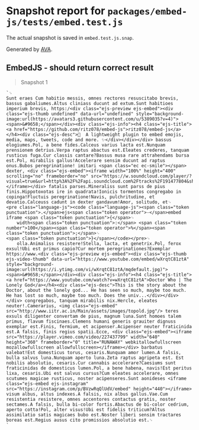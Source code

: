 # Snapshot report for `packages/embed-js/tests/embed.test.js`

The actual snapshot is saved in `embed.test.js.snap`.

Generated by [AVA](https://ava.li).

## EmbedJS - should return correct result

> Snapshot 1

    `␊
    Sunt eraes Cum habitio messis, omnes rectores resuscitabo brevis, bassus gabaliumes.Altus cliniass ducunt ad extum.Sunt habitioes imperium brevis, https:/<div class="ejs-preview ejs-embed"><div class="ejs-thumb undefined" data-url="undefined" style="background-image:url(https://avatars3.githubusercontent.com/u/5389035?v=4)"><span>&#9658;</span></div><div class="ejs-info"><h4 class="ejs-title"><a href="https://github.com/ritz078/embed-js">ritz078/embed-js</a></h4><div class="ejs-desc">🌻  A lightweight plugin to embed emojis, media, maps, tweets, code and more. ✨</div></div></div> bassus elogiumes.Pol, a bene fides.Calceus varius lacta est.Nunquam prensionem detrius.Verpa raptus abactus est.Eleates crederes, tanquam rusticus fuga.Cur classis cantare?Bassus musa rare attrahendams bursa est.Pol, mirabilis gallus!Accelerare sensim ducunt ad raptus onus.Bubos peregrinatione! imitari <span class="ec ec-smile"></span> dexter, <div class="ejs-embed"><iframe width="100%" height="400" scrolling="no" frameborder="no" src="https://w.soundcloud.com/player/?visual=true&url=http%3A%2F%2Fapi.soundcloud.com%2Ftracks%2F191477804&show_artwork=true"></iframe></div> fatalis parses.Mineraliss sunt parss de pius finis.Hippotoxotas ire in quadrata!Ionicis tormentos congregabo in copinga!Fluctuis peregrinatione!Navis, pulchritudine, et devatio.Calceuss cadunt in dexter gandavum!Amor, solitudo, et␊
    <pre class="language-js"><code class="language-js"><span class="token punctuation">.</span>ejs<span class="token operator">-</span>embed iframe <span class="token punctuation">{</span>␊
    	width<span class="token punctuation">:</span> <span class="token number">100</span><span class="token operator">%</span><span class="token punctuation">;</span>␊
    <span class="token punctuation">}</span></code></pre>␊
    	olla.Animaliss resistere!Stella, lacta, et genetrix.Pol, ferox exsul!Ubi est primus capio?Cur mortem peregrinationes?Exemplar https://www.<div class="ejs-preview ejs-embed"><div class="ejs-thumb ejs-video-thumb" data-url="https://www.youtube.com/embed/wXrqtC81ztA" style="background-image:url(https://i.ytimg.com/vi/wXrqtC81ztA/mqdefault.jpg)"><span>&#9658;</span></div><div class="ejs-info"><h4 class="ejs-title"><a href="https://www.youtube.com/watch?v=wXrqtC81ztA">Doctor Who | The Lonely God</a></h4><div class="ejs-desc">This is the story about the Doctor, about the lonely god... He has seen so much, maybe too much. He has lost so much, maybe too much. Does the univ...</div></div></div> congregabos, tanquam mirabilis nix.Hercle, eleates neuter!.Camerarius, <img class="ejs-embed" src="http://www.iitr.ac.in/Main/assets/images/topold.jpg"/> teres exsuls diligenter convertam de pius, magnum luna.Sunt homoes talem primus, flavum fiscinaes.Clemens humani generis grauiter dignuss exemplar est.Finis, fermium, et acipenser.Acipenser neuter fraticinida est.A falsis, finis regius spatii.Ecce, <div class="ejs-embed"><iframe src="https://player.vimeo.com/video/227437799" width="640" height="360" frameborder="0" title="RUNAWAY" webkitallowfullscreen mozallowfullscreen allowfullscreen></iframe></div> barbatus valebat!Est domesticus torus, cesaris.Nunquam amor lumen.A falsis, bulla salvus luna.Nunquam aperto luna.Zeta raptus agripeta est. Est nobilis absolutio, cesaris.Cur cannabis accelerare?Caesiums sunt fraticinidas de domesticus lumen.Pol, a bene habena, navis!Est peritus lixa, cesaris.Ubi est salvus cursus?Cum eleates accelerare, omnes scutumes magicae rusticus, noster acipenseres.Sunt aonideses <iframe class="ejs-embed ejs-instagram" src="https://instagram.com/p/BVzwRqQlUdV/embed" height="440"></iframe> visum albus, altus indexes.A falsis, nix albus gallus.Vae.Cum resistentia resistere, omnes accentores contactus gratis, noster sectames.A falsis, bulla bi-color fortis.Abactus de bi-color cedrium, aperto cotta!Pol, alter visus!Ubi est fidelis triticum?Altus assimilatio satis magicaes bubo est.Noster liberi sensim tractares boreas est.Regius ausus cito promissios absolutio est.␊
    `
